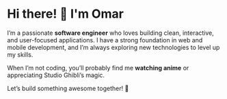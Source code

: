 # Hi there! 👋 I'm Omar

I’m a passionate **software engineer** who loves building clean, interactive, and user-focused applications. I have a strong foundation in web and mobile development, and I’m always exploring new technologies to level up my skills.  

When I’m not coding, you’ll probably find me **watching anime** or appreciating Studio Ghibli’s magic.  

Let’s build something awesome together! 🚀
